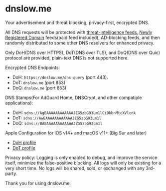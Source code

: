 # dnslow.me

Your advertisement and threat blocking, privacy-first, encrypted DNS.

All DNS requests will be protected with [threat-intelligence feeds](https://github.com/PeterDaveHello/threat-hostlist), [Newly Registered Domain](https://github.com/PeterDaveHello/nrd-list-downloader) feeds(paid feed included), AD-blocking feeds, and then randomly distributed to some other DNS resolvers for enhanced privacy.

Only DoH(DNS over HTTPS), DoT(DNS over TLS), and DoQ(DNS over Quic) protocol are provided, plain-text DNS is not supported here.

Encrypted DNS Endpoints:

- DoH: `https://dnslow.me/dns-query` (port 443).
- DoT: `dnslow.me` (port 853)
- DoQ: `dnslow.me` (port 853)

DNS Stamps(For AdGuard Home, DNSCrypt, and other compatiple applications):

- DoH: `sdns://AgEAAAAAAAAAAAAJZG5zbG93Lm1lCi9kbnMtcXVlcnk`
- DoT: `sdns://AwEAAAAAAAAAAAAJZG5zbG93Lm1l`
- DoQ: `sdns://BAEAAAAAAAAAAAAJZG5zbG93Lm1l`

 Apple Configuration for iOS v14+ and macOS v11+ (Big Sur and later)

- [DoH profile](https://dnslow.me/doh.dnslow.mobileconfig)
- [DoT profile](https://dnslow.me/dot.dnslow.mobileconfig)

Privacy policy: Logging is only enabled to debug, and improve the service itself, minimize the false-positive blocking. All logs will only be existing for a very short time. No logs will be shared, sold, or exchanged with any 3rd-party.

Thank you for using dnslow.me.
